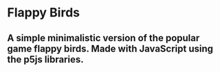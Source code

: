 # Flappy Birds
## A simple minimalistic version of the popular game flappy birds. Made with JavaScript using the p5js libraries.
